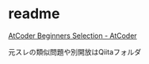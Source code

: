 # readme

[AtCoder Beginners Selection \- AtCoder](https://atcoder.jp/contests/abs)

元スレの類似問題や別開放はQiitaフォルダ

